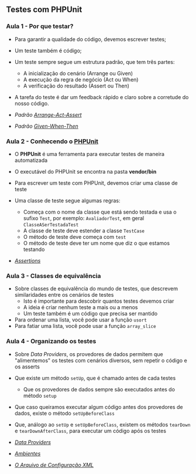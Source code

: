 ## Testes com PHPUnit

### Aula 1 - Por que testar?

- Para garantir a qualidade do código, devemos escrever testes;
- Um teste também é código;
- Um teste sempre segue um estrutura padrão, que tem três partes:
  - A inicialização do cenário (Arrange ou Given)
  - A execução da regra de negócio (Act ou When)
  - A verificação do resultado (Assert ou Then)
- A tarefa do teste é dar um feedback rápido e claro sobre a corretude do nosso código.


- _Padrão [Arrange-Act-Assert](http://wiki.c2.com/?ArrangeActAssert)_
- _Padrão [Given-When-Then](https://martinfowler.com/bliki/GivenWhenThen.html)_


### Aula 2 - Conhecendo o [PHPUnit](https://phpunit.de/)

- O **PHPUnit** é uma ferramenta para executar testes de maneira automatizada
- O executável do PHPUnit se encontra na pasta **vendor/bin**
- Para escrever um teste com PHPUnit, devemos criar uma classe de teste
- Uma classe de teste segue algumas regras:
  - Começa com o nome da classe que está sendo testada e usa o sufixo `Test`, por exemplo: `AvaliadorTest`, em geral `ClasseASerTestadaTest`
  - A classe de teste deve estender a classe `TestCase`
  - O método de teste deve começa com `test`
  - O método de teste deve ter um nome que diz o que estamos testando


- _[Assertions](https://phpunit.readthedocs.io/pt_BR/9.5/assertions.html)_

### Aula 3 - Classes de equivalência

- Sobre classes de equivalência do mundo de testes, que descrevem similaridades entre os cenários de testes
  - Isto é importante para descobrir quantos testes devemos criar
  - A ideia é criar nenhum teste a mais ou a menos
  - Um teste também é um código que precisa ser mantido
- Para ordenar uma lista, você pode usar a função `usort`
- Para fatiar uma lista, você pode usar a função `array_slice`

### Aula 4 - Organizando os testes

- Sobre _Data Providers_, os provedores de dados permitem que "alimentemos" os testes com cenários diversos, sem repetir o código e os asserts
- Que existe um método `setUp`, que é chamado antes de cada testes
  - Que os provedores de dados sempre são executados antes do método `setup`
- Que caso queiramos executar algum código antes dos provedores de dados, existe o método `setUpBeforeClass`
- Que, análogo ao `setUp` e `setUpBeforeClass`, existem os métodos `tearDown` e `tearDownAfterClass`, para executar um código após os testes


- _[Data Providers](https://phpunit.readthedocs.io/pt_BR/latest/writing-tests-for-phpunit.html#provedores-de-dados)_
- _[Ambientes](https://phpunit.readthedocs.io/pt_BR/latest/fixtures.html)_
- _[O Arquivo de Configuração XML](https://phpunit.readthedocs.io/pt_BR/latest/configuration.html)_
